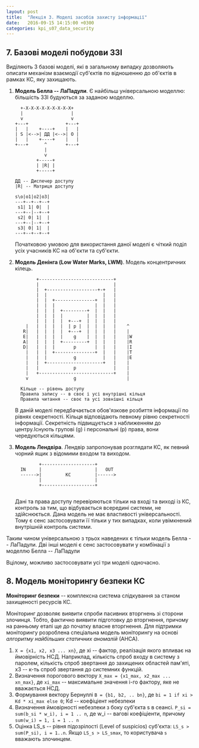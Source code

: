 ```yaml
---
layout: post
title:  "Лекція 3. Моделі засобів захисту інформації"
date:   2016-09-15 14:15:00 +0300
categories: kpi_s07_data_security
---
```


## 7. Базові моделі побудови ЗЗІ

Виділяють 3 базові моделі, які в загальному випадку дозволяють описати механізм взаємодії суб'єктів по відношенню до об'єктів в рамках КС, яку захищають.

1. **Модель Белла -- ЛаПадули**. Є найбільш універсальною моделлю: більшість ЗЗІ будуються за заданою моделлю.

   ```
     +-X-X-X-X-X-X-X-X-X+   
     |                  |   
     v                  v    
   +---+              +---+
   |   |    +----+    |   |
   | S |<-->| ДД |<-->| O |
   |   |    +----+    |   |
   +---+      ^       +---+
              |
              v             
           +-----+         
           | |R| |        
           +-----+         
   
   ДД -- Диспечер доступу
   |R| -- Матриця доступу
   
   s\o|o1|o2|o3|
   ---+--+--+--+
    s1| 1| 0|  |  
   ---+--|--+--+
    s2| 0| 1|  |  
   ---+--|--+--+
    s3| 0| 1|  |  
   ---+--+--+--+
   ```
   Початковою умовою для використання даної моделі є чіткий поділ усіх учасників КС на об'єкти та суб'єкти.
                           
2. **Модель Денінга (Low Water Marks, LWM)**. Модель концентричних кілець.

   ```
           +----------------------------+  
           |                            |  
           |  +-------------------+-+   |   
           |  |                     |   |   
           |  |  +---------------+  |   |                  
           |  |  |               |  |   |   
           |  |  |  +---------+  |  |   |                       
           |  |  |  |         |  |  |   |   
           |  |  |  |  +---+  |  |  |   |        
       |   |  |  |  |  | p |  |  |  |   |    ^     
      R|   |  |  |  |  +---+  |  |  |   |    |      
      E|   |  |  |  |    g    |  |  |   |    |W
      A|   |  |  |  +---------+  |  |   |    |R
      D|   |  |  |       p       |  |   |    |I
       |   |  |  +---------------+  |   |    |T                
       |   |  |          g          |   |    |E
       |   |  +---------------------+   |    | 
       |   |             p              |    |
       |   +----------------------------+    |
       v                 g                   |
   
     Кільце -- рівень доступу
     Правила запису -- в своє і усі внутрішні кільця
     Правила читання -- своє та усі зовнішні кільця
   ```

   В даній моделі передбачається обов'язкове розбиття інформації по рівнях секретності. Кільця відповідають певному рівню секретності інформації. Секретність підвищується з наближенням до центру.Існують групові (g) і персональні (p) права, вони чередуються кільцями.


3. **Модель Лендвіра**. Лендвір запропонував розглядати КС, як певний чорний ящик з відомими входом та виходом.

   ```
            +--------------------+                                    
     IN     |                    |   OUT         
     ------>|         КС         |------>               
            |                    |               
            +--------------------+               
                                                                    
   ```
   Дані та права доступу перевіряються тільки на вході та виході із КС, контроль за тим, що відбувається всередині системи, не здійснюється.
   Дана модель не має властивості універсальності. Тому є сенс застосовувати її тільки у тих випадках, коли увімкнений внутрішній контроль системи.

Таким чином універсальною з трьох наведених є тільки модель Белла -- ЛаПадули. Дві інші моделі є сенс застосовувати у комбінації з моделлю Белла -- ЛаПадули

Вцілому, можливо застосовувати усі три моделі одночасно.

## 8. Модель моніторингу безпеки КС
**Моніторинг безпеки** -- комплексна система слідкування за станом захищеності ресурсів КС.

Моніторинг дозволяє виявити спроби пасивних вторгнень зі сторони злочинця. Тобто, фактично виявити підготовку до вторгнення, причому на ранньому етапі ще до початку власне вторгнення.
Для підтримки моніторингу розроблена спеціальна модель моніторингу на основі *алгоритму найбільших статичних аномалій* (АНСА).

1. `X = {x1, x2, x3 ... xn}`, де xi -- фактор, реалізація якого впливає на ймовірність НСД. Наприклад, кількість спроб входу в систему з паролем, кількість спроб звертання до захищених областей пам'яті, x3 -- к-ть спроб звертання до системних функцій.
2. Визначення порогового вектору `X_max = {x1_max, x2_max ... xn_max}`, де `xi_max` -- максимальне значення i-го фактору, яке не вважається НСД.
3. Формування вектору Бернуллі `B = {b1, b2, .. bn}`, де `bi = 1 if xi > Kd * xi_max else 0`; Кd -- коефіціент небезпеки
4. Визначення ймовірності небезпеки з боку суб'єкта s в сеансі. `P_si = sum(b_si * w_i), i = 1 .. n`, де w_i -- вагові коефіціенти, причому `sum(w_i) = 1, i = 1 .. n`
5. Оцінка LS_s -- рівня підозрілості (Level of suspicios) суб'єкта: `LS_s > sum(P_si), i = 1..n`. Якщо `LS_s > LS_smax`, то користувача `s` вважають злочинцем.
